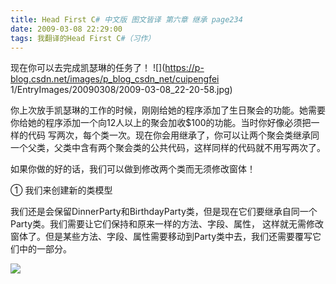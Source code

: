 ```yaml
---
title: Head First C# 中文版 图文皆译 第六章 继承 page234
date: 2009-03-08 22:29:00
tags: 我翻译的Head First C#（习作）
---
```

现在你可以去完成凯瑟琳的任务了！ ![](https://p-blog.csdn.net/images/p_blog_csdn_net/cuipengfei
1/EntryImages/20090308/2009-03-08_22-20-58.jpg)

你上次放手凯瑟琳的工作的时候，刚刚给她的程序添加了生日聚会的功能。她需要你给她的程序添加一个向12人以上的聚会加收$100的功能。当时你好像必须把一样的代码
写两次，每个类一次。现在你会用继承了，你可以让两个聚会类继承同一个父类，父类中含有两个聚会类的公共代码，这样同样的代码就不用写两次了。

  

如果你做的好的话，我们可以做到修改两个类而无须修改窗体！

  

①  我们来创建新的类模型

  

我们还是会保留DinnerParty和BirthdayParty类，但是现在它们要继承自同一个Party类。我们需要让它们保持和原来一样的方法、字段、属性，
这样就无需修改窗体了。但是某些方法、字段、属性需要移动到Party类中去，我们还需要覆写它们中的一部分。

![](https://p-blog.csdn.net/images/p_blog_csdn_net/cuipengfei1/EntryImages/20090308/2009-03-08_22-27-06.jpg)



